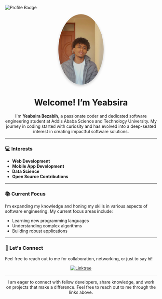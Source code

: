 ![Profile Badge](https://img.shields.io/badge/Profile-Active-brightgreen)

<div align="center">
  <img src="photo_2024-10-15_22-21-50.jpg" alt="Yeabsira Bezabih" width="150" style="border-radius: 50%; box-shadow: 0px 4px 8px rgba(0, 0, 0, 0.2);">
  
  <h1>Welcome! I’m Yeabsira</h1>
  
  <p>I'm <strong>Yeabsira Bezabih</strong>, a passionate coder and dedicated software engineering student at Addis Ababa Science and Technology University. My journey in coding started with curiosity and has evolved into a deep-seated interest in creating impactful software solutions.</p>
</div>

---

### 💻 Interests
- **Web Development**
- **Mobile App Development**
- **Data Science**
- **Open Source Contributions**

---

### 📚 Current Focus
I’m expanding my knowledge and honing my skills in various aspects of software engineering. My current focus areas include:
- Learning new programming languages
- Understanding complex algorithms
- Building robust applications

---

### 🤝 Let's Connect
Feel free to reach out to me for collaboration, networking, or just to say hi!

<div align="center">
 <a href="https://linktr.ee/YeabsiraBezabih" style="margin: 0 10px;">
  <img src="https://img.shields.io/badge/Linktree-%23000000.svg?style=for-the-badge&logo=linktree&logoColor=white" alt="Linktree">
</a>
</div>

---

<div align="center">
  <p>I am eager to connect with fellow developers, share knowledge, and work on projects that make a difference. Feel free to reach out to me through the links above.</p>
</div>

